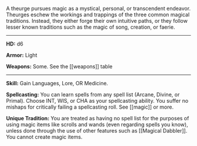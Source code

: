 A theurge pursues magic as a mystical, personal, or transcendent endeavor. Theurges eschew the workings and trappings of the three common magical traditions. Instead, they either forge their own intuitive paths, or they follow lesser known traditions such as the magic of song, creation, or faerie. 

---

**HD:** d6

**Armor:** Light

**Weapons:** Some. See the [[weapons]] table

---

**Skill:** Gain Languages, Lore, OR Medicine.

**Spellcasting:** You can learn spells from any spell list (Arcane, Divine, or Primal).  Choose INT, WIS, or CHA as your spellcasting ability. You suffer no mishaps for critically failing a spellcasting roll.  See [[magic]] or more. 

**Unique Tradition:** You are treated as having no spell list for the purposes of using magic items like scrolls and wands (even regarding spells you know), unless done through the use of other features such as [[Magical Dabbler]].  You cannot create magic items.
